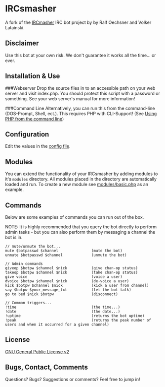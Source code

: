 IRCsmasher
==========

A fork of the [IRCmasher](http://sourceforge.net/projects/ircmasher/) IRC bot project by by Ralf Oechsner and Volker Latainski.


Disclaimer
----------

Use this bot at your own risk. We don't guarantee it works all the time... or ever.

Installation & Use
------------------

###Webserver
Drop the source files in to an accessible path on your web server and visit index.php.
You should protect this script with a password or something. See your web server's manual for more information!


###Command Line
Alternatively, you can run this from the command-line (DOS-Prompt, Shell, ect.).
This requires PHP with CLI-Support! (See [Using PHP from the command line](http://www.php.net/manual/en/features.commandline.php))

Configuration
-------------

Edit the values in the [config file](inc/config.php).

Modules
-------

You can extend the functionality of your IRCsmasher by adding modules to it's `modules` directory.
All modules placed in the directory are automatically loaded and run.
To create a new module see [modules/basic.php](modules/basic.php) as an example.

Commands
--------
Below are some examples of commands you can run out of the box.

NOTE: It is highly recommended that you query the bot directly to perform admin tasks - but you can also perform them by messaging a channel the bot is in.
 
```
// mute/unmute the bot...
mute $botpasswd $channel               (mute the bot)
unmute $botpasswd $channel             (unmute the bot)

// Admin commands
giveop $botpw $channel $nick           (give chan-op status)
takeop $botpw $channel $nick           (take chan-op status)
give voice                             (voice a user)
dvoice $botpw $channel $nick           (de-voice a user)
kick $botpw $channel $nick             (kick a user from channel)
say $botpw $your_message_txt           (let the bot talk)
go to bed $nick $botpw                 (disconnect)

// Common triggers...
!time                                  (the time...)
!date                                  (the date...)
!uptime                                (returns the bot uptime)
!peak                                  (returns the peak number of users and when it occurred for a given channel)
```

License
-------
[GNU General Public License v2](LICENSE)

Bugs, Contact, Comments
-----------------------

Questions? Bugs? Suggestions or comments? Feel free to jump in!
